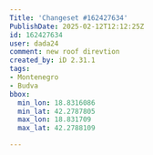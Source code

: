 ```yaml
---
Title: 'Changeset #162427634'
PublishDate: 2025-02-12T12:12:25Z
id: 162427634
user: dada24
comment: new roof direvtion
created_by: iD 2.31.1
tags:
- Montenegro
- Budva
bbox:
  min_lon: 18.8316086
  min_lat: 42.2787805
  max_lon: 18.831709
  max_lat: 42.2788109

---
```

